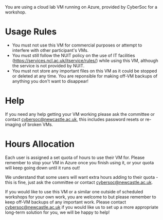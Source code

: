 You are using a cloud lab VM running on Azure, provided by CyberSoc for a workshop.

Usage Rules
===========
- You must not use this VM for commercial purposes or attempt to interfere with other participant's VMs.
- You must still follow the NUIT policy on the use of IT facilities (https://services.ncl.ac.uk/itservice/rules/) while using this VM, although the service is not provided by NUIT.
- You must not store any important files on this VM as it could be stopped or deleted at any time. You are reponsible for making off-VM backups of anything you don't want to disappear!

Help
====
If you need any help getting your VM working please ask the committee or contact cybersoc@newcastle.ac.uk, this includes password resets or re-imaging of broken VMs.

Hours Allocation
================
Each user is assigned a set quota of hours to use their VM for. Please remember to stop your VM in Azure once you finish using it, or your quota will keep going down until it runs out!

We understand that some users will want extra hours adding to their quota - this is fine, just ask the committee or contact cybersoc@newcastle.ac.uk.

If you would like to use this VM or a similar one outside of scheduled workshops for your own work, you are welcome to but please remember to keep off-VM backups of any important work. Please contact cybersoc@newcastle.ac.uk if you would like us to set up a more appropriate long-term solution for you, we will be happy to help!
